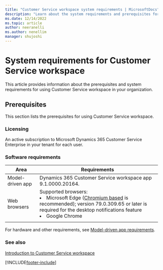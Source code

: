 ```yaml
---
title: "Customer Service workspace system requirements | MicrosoftDocs"
description: "Learn about the system requirements and prerequisites for Customer Service workspace."
ms.date: 12/14/2022
ms.topic: article
author: neeranelli
ms.author: nenellim
manager: shujoshi
---
```


# System requirements for Customer Service workspace

This article provides information about the prerequisites and system requirements for using Customer Service workspace in your organization.


## Prerequisites

This section lists the prerequisites for using Customer Service workspace.

### Licensing

An active subscription to Microsoft Dynamics 365 Customer Service Enterprise in your tenant for each user.

### Software requirements

| Area | Requirements |
|----------|----------|
| Model-driven app | Dynamics 365 Customer Service workspace app 9.1.0000.20164. |
| Web browsers | Supported browsers: <li> Microsoft Edge ([Chromium based](https://support.microsoft.com/help/4501095/download-the-new-microsoft-edge-based-on-chromium) is recommended); version 79.0.309.65 or later is required for the desktop notifications feature </li> <li> Google Chrome </li> |
|||

For hardware and other requirements, see [Model-driven app requirements](/power-platform/admin/online-requirements).

### See also

[Introduction to Customer Service workspace](csw-overview.md)  


[!INCLUDE[footer-include](../includes/footer-banner.md)]
